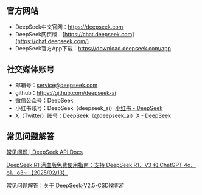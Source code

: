 ## 官方网站

- DeepSeek中文官网：https://deepseek.com
- DeepSeek网页版：[https://chat.deepseek.com](https://chat.deepseek.com/)
- DeepSeek官方App下载：https://download.deepseek.com/app



## 社交媒体账号

- 邮箱号：service@deepseek.com
- github：https://github.com/deepseek-ai
- 微信公众号：DeepSeek
- 小红书账号：DeepSeek（deepseek_ai）[小红书 - DeepSeek](https://www.xiaohongshu.com/user/profile/66821202000000001b01a005)
- X（Twitter）账号：DeepSeek（@deepseek_ai）[X - DeepSeek](https://x.com/deepseek_ai)



## 常见问题解答

[常见问题 | DeepSeek API Docs](https://api-docs.deepseek.com/zh-cn/faq/)

[DeepSeek R1 满血版免费使用指南：支持 DeepSeek R1、V3 和 ChatGPT 4o、o1、o3~ 【2025/02/13】](https://deepseek-free.github.io/deepseek-r1/)

[常见问题解答：关于 DeepSeek-V2.5-CSDN博客](https://blog.csdn.net/gitblog_02164/article/details/144553673)